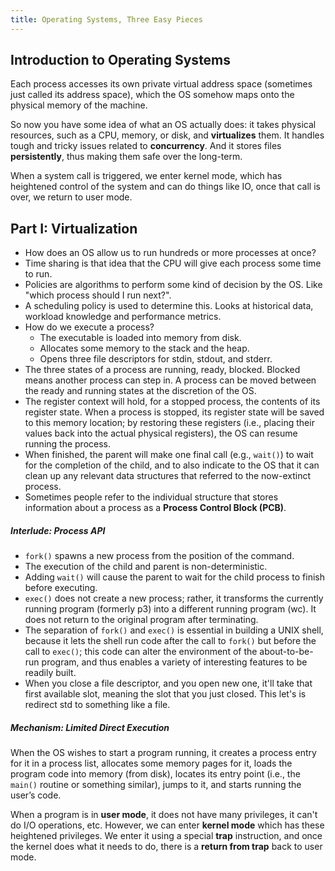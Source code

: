 ```yaml
---
title: Operating Systems, Three Easy Pieces
---
```


## Introduction to Operating Systems
Each process accesses its own private virtual address space (sometimes just called its address space), which the OS somehow maps onto the physical memory of the machine.

So now you have some idea of what an OS actually does: it takes physical resources, such as a CPU, memory, or disk, and **virtualizes** them. It handles tough and tricky issues related to **concurrency**. And it stores files **persistently**, thus making them safe over the long-term.

When a system call is triggered, we enter kernel mode, which has heightened control of the system and can do things like IO, once that call is over, we return to user mode.

## Part I: Virtualization
- How does an OS allow us to run hundreds or more processes at once? 
- Time sharing is that idea that the CPU will give each process some time to run.
- Policies are algorithms to perform some kind of decision by the OS. Like "which process should I run next?".
- A scheduling policy is used to determine this. Looks at historical data, workload knowledge and performance metrics.
- How do we execute a process?
	- The executable is loaded into memory from disk.
	- Allocates some memory to the stack and the heap.
	- Opens three file descriptors for stdin, stdout, and stderr.
- The three states of a process are running, ready, blocked. Blocked means another process can step in. A process can be moved between the ready and running states at the discretion of the OS.
- The register context will hold, for a stopped process, the contents of its register state. When a process is stopped, its register state will be saved to this memory location; by restoring these registers (i.e., placing their values back into the actual physical registers), the OS can resume running the process.
- When finished, the parent will make one final call (e.g., `wait()`) to wait for the completion of the child, and to also indicate to the OS that it can clean up any relevant data structures that referred to the now-extinct process.
- Sometimes people refer to the individual structure that stores information about a process as a **Process Control Block (PCB)**.

##### Interlude: Process API
- `fork()` spawns a new process from the position of the command. 
- The execution of the child and parent is non-deterministic.
- Adding `wait()` will cause the parent to wait for the child process to finish before executing.
- `exec()` does not create a new process; rather, it transforms the currently running program (formerly p3) into a different running program (wc). It does not return to the original program after terminating.
- The separation of `fork()` and `exec()` is essential in building a UNIX shell, because it lets the shell run code after the call to `fork()` but before the call to `exec()`; this code can alter the environment of the about-to-be-run program, and thus enables a variety of interesting features to be readily built.
- When you close a file descriptor, and you open new one, it'll take that first available slot, meaning the slot that you just closed. This let's is redirect std to something like a file.

##### Mechanism: Limited Direct Execution 
When the OS wishes to start a program running, it creates a process entry for it in a process list, allocates some memory pages for it, loads the program code into memory (from disk), locates its entry point (i.e., the `main()` routine or something similar), jumps to it, and starts running the user’s code.

When a program is in **user mode**, it does not have many privileges, it can't do I/O operations, etc. However, we can enter **kernel mode** which has these heightened privileges. We enter it using a special **trap** instruction, and once the kernel does what it needs to do, there is a **return from trap** back to user mode.
